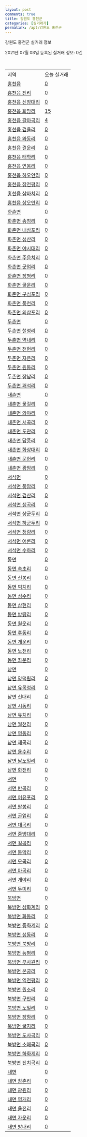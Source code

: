 ```yaml
---
layout: post
comments: true
title: 강원도 홍천군
categories: [실거래가]
permalink: /apt/강원도 홍천군
---
```


강원도 홍천군 실거래 정보

2021년 07월 03일 등록된 실거래 정보: 0건

<script type="text/javascript">
  google.charts.load('current', {'packages':['corechart']});
  google.charts.setOnLoadCallback(drawChart);

  function drawChart() {
    var data = google.visualization.arrayToDataTable([['거래일', '매매', '전월세', '전매'], ['20-07', 32, 26, 0], ['20-08', 47, 20, 0], ['20-09', 42, 20, 0], ['20-10', 36, 18, 0], ['20-11', 39, 22, 0], ['20-12', 38, 14, 0], ['21-01', 44, 22, 0], ['21-02', 40, 15, 0], ['21-03', 59, 25, 8], ['21-04', 51, 19, 47], ['21-05', 42, 19, 42], ['21-06', 16, 11, 9]]);

    var options = {
      title: '최근 유형별 거래량 추이',
      legend: { position: 'bottom' }
    };

    var chart = new google.visualization.LineChart(document.getElementById('columnchart_material'));
    chart.draw(data, (options));
  }
</script>

<div id="columnchart_material" style="width: 95%; margin-left: -35px"></div>
<br>
<table class="sortable">
  <tr>
    <td>지역</td>
    <td>오늘 실거래</td>
  </tr>

  
  <tr class="item">
    <td><a href="강원도 홍천군 홍천읍">홍천읍</a></td>
    <td><a href="강원도 홍천군 홍천읍">0</a></td>
  </tr>
    

  <tr class="item">
    <td><a href="강원도 홍천군 홍천읍 진리">홍천읍 진리</a></td>
    <td><a href="강원도 홍천군 홍천읍 진리">0</a></td>
  </tr>
    

  <tr class="item">
    <td><a href="강원도 홍천군 홍천읍 신장대리">홍천읍 신장대리</a></td>
    <td><a href="강원도 홍천군 홍천읍 신장대리">0</a></td>
  </tr>
    

  <tr class="item">
    <td><a href="강원도 홍천군 홍천읍 희망리">홍천읍 희망리</a></td>
    <td><a href="강원도 홍천군 홍천읍 희망리">15</a></td>
  </tr>
    

  <tr class="item">
    <td><a href="강원도 홍천군 홍천읍 갈마곡리">홍천읍 갈마곡리</a></td>
    <td><a href="강원도 홍천군 홍천읍 갈마곡리">4</a></td>
  </tr>
    

  <tr class="item">
    <td><a href="강원도 홍천군 홍천읍 검율리">홍천읍 검율리</a></td>
    <td><a href="강원도 홍천군 홍천읍 검율리">0</a></td>
  </tr>
    

  <tr class="item">
    <td><a href="강원도 홍천군 홍천읍 와동리">홍천읍 와동리</a></td>
    <td><a href="강원도 홍천군 홍천읍 와동리">0</a></td>
  </tr>
    

  <tr class="item">
    <td><a href="강원도 홍천군 홍천읍 결운리">홍천읍 결운리</a></td>
    <td><a href="강원도 홍천군 홍천읍 결운리">0</a></td>
  </tr>
    

  <tr class="item">
    <td><a href="강원도 홍천군 홍천읍 태학리">홍천읍 태학리</a></td>
    <td><a href="강원도 홍천군 홍천읍 태학리">0</a></td>
  </tr>
    

  <tr class="item">
    <td><a href="강원도 홍천군 홍천읍 연봉리">홍천읍 연봉리</a></td>
    <td><a href="강원도 홍천군 홍천읍 연봉리">0</a></td>
  </tr>
    

  <tr class="item">
    <td><a href="강원도 홍천군 홍천읍 하오안리">홍천읍 하오안리</a></td>
    <td><a href="강원도 홍천군 홍천읍 하오안리">0</a></td>
  </tr>
    

  <tr class="item">
    <td><a href="강원도 홍천군 홍천읍 장전평리">홍천읍 장전평리</a></td>
    <td><a href="강원도 홍천군 홍천읍 장전평리">0</a></td>
  </tr>
    

  <tr class="item">
    <td><a href="강원도 홍천군 홍천읍 삼마치리">홍천읍 삼마치리</a></td>
    <td><a href="강원도 홍천군 홍천읍 삼마치리">0</a></td>
  </tr>
    

  <tr class="item">
    <td><a href="강원도 홍천군 홍천읍 상오안리">홍천읍 상오안리</a></td>
    <td><a href="강원도 홍천군 홍천읍 상오안리">0</a></td>
  </tr>
    

  <tr class="item">
    <td><a href="강원도 홍천군 화촌면">화촌면</a></td>
    <td><a href="강원도 홍천군 화촌면">0</a></td>
  </tr>
    

  <tr class="item">
    <td><a href="강원도 홍천군 화촌면 송정리">화촌면 송정리</a></td>
    <td><a href="강원도 홍천군 화촌면 송정리">0</a></td>
  </tr>
    

  <tr class="item">
    <td><a href="강원도 홍천군 화촌면 내삼포리">화촌면 내삼포리</a></td>
    <td><a href="강원도 홍천군 화촌면 내삼포리">0</a></td>
  </tr>
    

  <tr class="item">
    <td><a href="강원도 홍천군 화촌면 성산리">화촌면 성산리</a></td>
    <td><a href="강원도 홍천군 화촌면 성산리">0</a></td>
  </tr>
    

  <tr class="item">
    <td><a href="강원도 홍천군 화촌면 야시대리">화촌면 야시대리</a></td>
    <td><a href="강원도 홍천군 화촌면 야시대리">0</a></td>
  </tr>
    

  <tr class="item">
    <td><a href="강원도 홍천군 화촌면 주음치리">화촌면 주음치리</a></td>
    <td><a href="강원도 홍천군 화촌면 주음치리">0</a></td>
  </tr>
    

  <tr class="item">
    <td><a href="강원도 홍천군 화촌면 군업리">화촌면 군업리</a></td>
    <td><a href="강원도 홍천군 화촌면 군업리">0</a></td>
  </tr>
    

  <tr class="item">
    <td><a href="강원도 홍천군 화촌면 장평리">화촌면 장평리</a></td>
    <td><a href="강원도 홍천군 화촌면 장평리">0</a></td>
  </tr>
    

  <tr class="item">
    <td><a href="강원도 홍천군 화촌면 굴운리">화촌면 굴운리</a></td>
    <td><a href="강원도 홍천군 화촌면 굴운리">0</a></td>
  </tr>
    

  <tr class="item">
    <td><a href="강원도 홍천군 화촌면 구성포리">화촌면 구성포리</a></td>
    <td><a href="강원도 홍천군 화촌면 구성포리">0</a></td>
  </tr>
    

  <tr class="item">
    <td><a href="강원도 홍천군 화촌면 풍천리">화촌면 풍천리</a></td>
    <td><a href="강원도 홍천군 화촌면 풍천리">0</a></td>
  </tr>
    

  <tr class="item">
    <td><a href="강원도 홍천군 화촌면 외삼포리">화촌면 외삼포리</a></td>
    <td><a href="강원도 홍천군 화촌면 외삼포리">0</a></td>
  </tr>
    

  <tr class="item">
    <td><a href="강원도 홍천군 두촌면">두촌면</a></td>
    <td><a href="강원도 홍천군 두촌면">0</a></td>
  </tr>
    

  <tr class="item">
    <td><a href="강원도 홍천군 두촌면 철정리">두촌면 철정리</a></td>
    <td><a href="강원도 홍천군 두촌면 철정리">0</a></td>
  </tr>
    

  <tr class="item">
    <td><a href="강원도 홍천군 두촌면 역내리">두촌면 역내리</a></td>
    <td><a href="강원도 홍천군 두촌면 역내리">0</a></td>
  </tr>
    

  <tr class="item">
    <td><a href="강원도 홍천군 두촌면 천현리">두촌면 천현리</a></td>
    <td><a href="강원도 홍천군 두촌면 천현리">0</a></td>
  </tr>
    

  <tr class="item">
    <td><a href="강원도 홍천군 두촌면 자은리">두촌면 자은리</a></td>
    <td><a href="강원도 홍천군 두촌면 자은리">0</a></td>
  </tr>
    

  <tr class="item">
    <td><a href="강원도 홍천군 두촌면 원동리">두촌면 원동리</a></td>
    <td><a href="강원도 홍천군 두촌면 원동리">0</a></td>
  </tr>
    

  <tr class="item">
    <td><a href="강원도 홍천군 두촌면 장남리">두촌면 장남리</a></td>
    <td><a href="강원도 홍천군 두촌면 장남리">0</a></td>
  </tr>
    

  <tr class="item">
    <td><a href="강원도 홍천군 두촌면 괘석리">두촌면 괘석리</a></td>
    <td><a href="강원도 홍천군 두촌면 괘석리">0</a></td>
  </tr>
    

  <tr class="item">
    <td><a href="강원도 홍천군 내촌면">내촌면</a></td>
    <td><a href="강원도 홍천군 내촌면">0</a></td>
  </tr>
    

  <tr class="item">
    <td><a href="강원도 홍천군 내촌면 물걸리">내촌면 물걸리</a></td>
    <td><a href="강원도 홍천군 내촌면 물걸리">0</a></td>
  </tr>
    

  <tr class="item">
    <td><a href="강원도 홍천군 내촌면 와야리">내촌면 와야리</a></td>
    <td><a href="강원도 홍천군 내촌면 와야리">0</a></td>
  </tr>
    

  <tr class="item">
    <td><a href="강원도 홍천군 내촌면 서곡리">내촌면 서곡리</a></td>
    <td><a href="강원도 홍천군 내촌면 서곡리">0</a></td>
  </tr>
    

  <tr class="item">
    <td><a href="강원도 홍천군 내촌면 도관리">내촌면 도관리</a></td>
    <td><a href="강원도 홍천군 내촌면 도관리">0</a></td>
  </tr>
    

  <tr class="item">
    <td><a href="강원도 홍천군 내촌면 답풍리">내촌면 답풍리</a></td>
    <td><a href="강원도 홍천군 내촌면 답풍리">0</a></td>
  </tr>
    

  <tr class="item">
    <td><a href="강원도 홍천군 내촌면 화상대리">내촌면 화상대리</a></td>
    <td><a href="강원도 홍천군 내촌면 화상대리">0</a></td>
  </tr>
    

  <tr class="item">
    <td><a href="강원도 홍천군 내촌면 문현리">내촌면 문현리</a></td>
    <td><a href="강원도 홍천군 내촌면 문현리">0</a></td>
  </tr>
    

  <tr class="item">
    <td><a href="강원도 홍천군 내촌면 광암리">내촌면 광암리</a></td>
    <td><a href="강원도 홍천군 내촌면 광암리">0</a></td>
  </tr>
    

  <tr class="item">
    <td><a href="강원도 홍천군 서석면">서석면</a></td>
    <td><a href="강원도 홍천군 서석면">0</a></td>
  </tr>
    

  <tr class="item">
    <td><a href="강원도 홍천군 서석면 풍암리">서석면 풍암리</a></td>
    <td><a href="강원도 홍천군 서석면 풍암리">0</a></td>
  </tr>
    

  <tr class="item">
    <td><a href="강원도 홍천군 서석면 검산리">서석면 검산리</a></td>
    <td><a href="강원도 홍천군 서석면 검산리">0</a></td>
  </tr>
    

  <tr class="item">
    <td><a href="강원도 홍천군 서석면 생곡리">서석면 생곡리</a></td>
    <td><a href="강원도 홍천군 서석면 생곡리">0</a></td>
  </tr>
    

  <tr class="item">
    <td><a href="강원도 홍천군 서석면 상군두리">서석면 상군두리</a></td>
    <td><a href="강원도 홍천군 서석면 상군두리">0</a></td>
  </tr>
    

  <tr class="item">
    <td><a href="강원도 홍천군 서석면 하군두리">서석면 하군두리</a></td>
    <td><a href="강원도 홍천군 서석면 하군두리">0</a></td>
  </tr>
    

  <tr class="item">
    <td><a href="강원도 홍천군 서석면 청량리">서석면 청량리</a></td>
    <td><a href="강원도 홍천군 서석면 청량리">0</a></td>
  </tr>
    

  <tr class="item">
    <td><a href="강원도 홍천군 서석면 어론리">서석면 어론리</a></td>
    <td><a href="강원도 홍천군 서석면 어론리">0</a></td>
  </tr>
    

  <tr class="item">
    <td><a href="강원도 홍천군 서석면 수하리">서석면 수하리</a></td>
    <td><a href="강원도 홍천군 서석면 수하리">0</a></td>
  </tr>
    

  <tr class="item">
    <td><a href="강원도 홍천군 동면">동면</a></td>
    <td><a href="강원도 홍천군 동면">0</a></td>
  </tr>
    

  <tr class="item">
    <td><a href="강원도 홍천군 동면 속초리">동면 속초리</a></td>
    <td><a href="강원도 홍천군 동면 속초리">0</a></td>
  </tr>
    

  <tr class="item">
    <td><a href="강원도 홍천군 동면 신봉리">동면 신봉리</a></td>
    <td><a href="강원도 홍천군 동면 신봉리">0</a></td>
  </tr>
    

  <tr class="item">
    <td><a href="강원도 홍천군 동면 덕치리">동면 덕치리</a></td>
    <td><a href="강원도 홍천군 동면 덕치리">0</a></td>
  </tr>
    

  <tr class="item">
    <td><a href="강원도 홍천군 동면 성수리">동면 성수리</a></td>
    <td><a href="강원도 홍천군 동면 성수리">0</a></td>
  </tr>
    

  <tr class="item">
    <td><a href="강원도 홍천군 동면 삼현리">동면 삼현리</a></td>
    <td><a href="강원도 홍천군 동면 삼현리">0</a></td>
  </tr>
    

  <tr class="item">
    <td><a href="강원도 홍천군 동면 방량리">동면 방량리</a></td>
    <td><a href="강원도 홍천군 동면 방량리">0</a></td>
  </tr>
    

  <tr class="item">
    <td><a href="강원도 홍천군 동면 월운리">동면 월운리</a></td>
    <td><a href="강원도 홍천군 동면 월운리">0</a></td>
  </tr>
    

  <tr class="item">
    <td><a href="강원도 홍천군 동면 후동리">동면 후동리</a></td>
    <td><a href="강원도 홍천군 동면 후동리">0</a></td>
  </tr>
    

  <tr class="item">
    <td><a href="강원도 홍천군 동면 개운리">동면 개운리</a></td>
    <td><a href="강원도 홍천군 동면 개운리">0</a></td>
  </tr>
    

  <tr class="item">
    <td><a href="강원도 홍천군 동면 노천리">동면 노천리</a></td>
    <td><a href="강원도 홍천군 동면 노천리">0</a></td>
  </tr>
    

  <tr class="item">
    <td><a href="강원도 홍천군 동면 좌운리">동면 좌운리</a></td>
    <td><a href="강원도 홍천군 동면 좌운리">0</a></td>
  </tr>
    

  <tr class="item">
    <td><a href="강원도 홍천군 남면">남면</a></td>
    <td><a href="강원도 홍천군 남면">0</a></td>
  </tr>
    

  <tr class="item">
    <td><a href="강원도 홍천군 남면 양덕원리">남면 양덕원리</a></td>
    <td><a href="강원도 홍천군 남면 양덕원리">0</a></td>
  </tr>
    

  <tr class="item">
    <td><a href="강원도 홍천군 남면 유목정리">남면 유목정리</a></td>
    <td><a href="강원도 홍천군 남면 유목정리">0</a></td>
  </tr>
    

  <tr class="item">
    <td><a href="강원도 홍천군 남면 신대리">남면 신대리</a></td>
    <td><a href="강원도 홍천군 남면 신대리">0</a></td>
  </tr>
    

  <tr class="item">
    <td><a href="강원도 홍천군 남면 시동리">남면 시동리</a></td>
    <td><a href="강원도 홍천군 남면 시동리">0</a></td>
  </tr>
    

  <tr class="item">
    <td><a href="강원도 홍천군 남면 유치리">남면 유치리</a></td>
    <td><a href="강원도 홍천군 남면 유치리">0</a></td>
  </tr>
    

  <tr class="item">
    <td><a href="강원도 홍천군 남면 월천리">남면 월천리</a></td>
    <td><a href="강원도 홍천군 남면 월천리">0</a></td>
  </tr>
    

  <tr class="item">
    <td><a href="강원도 홍천군 남면 명동리">남면 명동리</a></td>
    <td><a href="강원도 홍천군 남면 명동리">0</a></td>
  </tr>
    

  <tr class="item">
    <td><a href="강원도 홍천군 남면 제곡리">남면 제곡리</a></td>
    <td><a href="강원도 홍천군 남면 제곡리">0</a></td>
  </tr>
    

  <tr class="item">
    <td><a href="강원도 홍천군 남면 용수리">남면 용수리</a></td>
    <td><a href="강원도 홍천군 남면 용수리">0</a></td>
  </tr>
    

  <tr class="item">
    <td><a href="강원도 홍천군 남면 남노일리">남면 남노일리</a></td>
    <td><a href="강원도 홍천군 남면 남노일리">0</a></td>
  </tr>
    

  <tr class="item">
    <td><a href="강원도 홍천군 남면 화전리">남면 화전리</a></td>
    <td><a href="강원도 홍천군 남면 화전리">0</a></td>
  </tr>
    

  <tr class="item">
    <td><a href="강원도 홍천군 서면">서면</a></td>
    <td><a href="강원도 홍천군 서면">0</a></td>
  </tr>
    

  <tr class="item">
    <td><a href="강원도 홍천군 서면 반곡리">서면 반곡리</a></td>
    <td><a href="강원도 홍천군 서면 반곡리">0</a></td>
  </tr>
    

  <tr class="item">
    <td><a href="강원도 홍천군 서면 어유포리">서면 어유포리</a></td>
    <td><a href="강원도 홍천군 서면 어유포리">0</a></td>
  </tr>
    

  <tr class="item">
    <td><a href="강원도 홍천군 서면 팔봉리">서면 팔봉리</a></td>
    <td><a href="강원도 홍천군 서면 팔봉리">0</a></td>
  </tr>
    

  <tr class="item">
    <td><a href="강원도 홍천군 서면 굴업리">서면 굴업리</a></td>
    <td><a href="강원도 홍천군 서면 굴업리">0</a></td>
  </tr>
    

  <tr class="item">
    <td><a href="강원도 홍천군 서면 대곡리">서면 대곡리</a></td>
    <td><a href="강원도 홍천군 서면 대곡리">0</a></td>
  </tr>
    

  <tr class="item">
    <td><a href="강원도 홍천군 서면 중방대리">서면 중방대리</a></td>
    <td><a href="강원도 홍천군 서면 중방대리">0</a></td>
  </tr>
    

  <tr class="item">
    <td><a href="강원도 홍천군 서면 길곡리">서면 길곡리</a></td>
    <td><a href="강원도 홍천군 서면 길곡리">0</a></td>
  </tr>
    

  <tr class="item">
    <td><a href="강원도 홍천군 서면 동막리">서면 동막리</a></td>
    <td><a href="강원도 홍천군 서면 동막리">0</a></td>
  </tr>
    

  <tr class="item">
    <td><a href="강원도 홍천군 서면 모곡리">서면 모곡리</a></td>
    <td><a href="강원도 홍천군 서면 모곡리">0</a></td>
  </tr>
    

  <tr class="item">
    <td><a href="강원도 홍천군 서면 마곡리">서면 마곡리</a></td>
    <td><a href="강원도 홍천군 서면 마곡리">0</a></td>
  </tr>
    

  <tr class="item">
    <td><a href="강원도 홍천군 서면 개야리">서면 개야리</a></td>
    <td><a href="강원도 홍천군 서면 개야리">0</a></td>
  </tr>
    

  <tr class="item">
    <td><a href="강원도 홍천군 서면 두미리">서면 두미리</a></td>
    <td><a href="강원도 홍천군 서면 두미리">0</a></td>
  </tr>
    

  <tr class="item">
    <td><a href="강원도 홍천군 북방면">북방면</a></td>
    <td><a href="강원도 홍천군 북방면">0</a></td>
  </tr>
    

  <tr class="item">
    <td><a href="강원도 홍천군 북방면 상화계리">북방면 상화계리</a></td>
    <td><a href="강원도 홍천군 북방면 상화계리">0</a></td>
  </tr>
    

  <tr class="item">
    <td><a href="강원도 홍천군 북방면 화동리">북방면 화동리</a></td>
    <td><a href="강원도 홍천군 북방면 화동리">0</a></td>
  </tr>
    

  <tr class="item">
    <td><a href="강원도 홍천군 북방면 중화계리">북방면 중화계리</a></td>
    <td><a href="강원도 홍천군 북방면 중화계리">0</a></td>
  </tr>
    

  <tr class="item">
    <td><a href="강원도 홍천군 북방면 성동리">북방면 성동리</a></td>
    <td><a href="강원도 홍천군 북방면 성동리">0</a></td>
  </tr>
    

  <tr class="item">
    <td><a href="강원도 홍천군 북방면 북방리">북방면 북방리</a></td>
    <td><a href="강원도 홍천군 북방면 북방리">0</a></td>
  </tr>
    

  <tr class="item">
    <td><a href="강원도 홍천군 북방면 능평리">북방면 능평리</a></td>
    <td><a href="강원도 홍천군 북방면 능평리">0</a></td>
  </tr>
    

  <tr class="item">
    <td><a href="강원도 홍천군 북방면 부사원리">북방면 부사원리</a></td>
    <td><a href="강원도 홍천군 북방면 부사원리">0</a></td>
  </tr>
    

  <tr class="item">
    <td><a href="강원도 홍천군 북방면 본궁리">북방면 본궁리</a></td>
    <td><a href="강원도 홍천군 북방면 본궁리">0</a></td>
  </tr>
    

  <tr class="item">
    <td><a href="강원도 홍천군 북방면 역전평리">북방면 역전평리</a></td>
    <td><a href="강원도 홍천군 북방면 역전평리">0</a></td>
  </tr>
    

  <tr class="item">
    <td><a href="강원도 홍천군 북방면 원소리">북방면 원소리</a></td>
    <td><a href="강원도 홍천군 북방면 원소리">0</a></td>
  </tr>
    

  <tr class="item">
    <td><a href="강원도 홍천군 북방면 구만리">북방면 구만리</a></td>
    <td><a href="강원도 홍천군 북방면 구만리">0</a></td>
  </tr>
    

  <tr class="item">
    <td><a href="강원도 홍천군 북방면 노일리">북방면 노일리</a></td>
    <td><a href="강원도 홍천군 북방면 노일리">0</a></td>
  </tr>
    

  <tr class="item">
    <td><a href="강원도 홍천군 북방면 장항리">북방면 장항리</a></td>
    <td><a href="강원도 홍천군 북방면 장항리">0</a></td>
  </tr>
    

  <tr class="item">
    <td><a href="강원도 홍천군 북방면 굴지리">북방면 굴지리</a></td>
    <td><a href="강원도 홍천군 북방면 굴지리">0</a></td>
  </tr>
    

  <tr class="item">
    <td><a href="강원도 홍천군 북방면 도사곡리">북방면 도사곡리</a></td>
    <td><a href="강원도 홍천군 북방면 도사곡리">0</a></td>
  </tr>
    

  <tr class="item">
    <td><a href="강원도 홍천군 북방면 소매곡리">북방면 소매곡리</a></td>
    <td><a href="강원도 홍천군 북방면 소매곡리">0</a></td>
  </tr>
    

  <tr class="item">
    <td><a href="강원도 홍천군 북방면 하화계리">북방면 하화계리</a></td>
    <td><a href="강원도 홍천군 북방면 하화계리">0</a></td>
  </tr>
    

  <tr class="item">
    <td><a href="강원도 홍천군 북방면 전치곡리">북방면 전치곡리</a></td>
    <td><a href="강원도 홍천군 북방면 전치곡리">0</a></td>
  </tr>
    

  <tr class="item">
    <td><a href="강원도 홍천군 내면">내면</a></td>
    <td><a href="강원도 홍천군 내면">0</a></td>
  </tr>
    

  <tr class="item">
    <td><a href="강원도 홍천군 내면 창촌리">내면 창촌리</a></td>
    <td><a href="강원도 홍천군 내면 창촌리">0</a></td>
  </tr>
    

  <tr class="item">
    <td><a href="강원도 홍천군 내면 광원리">내면 광원리</a></td>
    <td><a href="강원도 홍천군 내면 광원리">0</a></td>
  </tr>
    

  <tr class="item">
    <td><a href="강원도 홍천군 내면 명개리">내면 명개리</a></td>
    <td><a href="강원도 홍천군 내면 명개리">0</a></td>
  </tr>
    

  <tr class="item">
    <td><a href="강원도 홍천군 내면 율전리">내면 율전리</a></td>
    <td><a href="강원도 홍천군 내면 율전리">0</a></td>
  </tr>
    

  <tr class="item">
    <td><a href="강원도 홍천군 내면 자운리">내면 자운리</a></td>
    <td><a href="강원도 홍천군 내면 자운리">0</a></td>
  </tr>
    

  <tr class="item">
    <td><a href="강원도 홍천군 내면 방내리">내면 방내리</a></td>
    <td><a href="강원도 홍천군 내면 방내리">0</a></td>
  </tr>
    


</table>


    